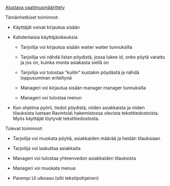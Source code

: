 [Alustava vaatimusmäärittely](https://github.com/manttoni/ot-harjoitustyo/blob/master/dokumentointi/Maarittelydokumentti.md)


Tämänhetkiset toiminnot:

- Käyttäjät voivat kirjautua sisään

- Kahdenlaisia käyttäjäoikeuksia
	- Tarjoilija voi kirjautua sisään waiter waiter tunnuksilla
	- Tarjoilija voi nähdä listan pöydistä, jossa lukee id, onko pöytä varattu ja jos on, kuinka monta asiakasta 
siellä on
	- Tarjoilija voi tulostaa "kuitin" kustakin pöydästä ja nähdä loppusumman eriteltynä

	- Manageri voi kirjautua sisään manager manager tunnuksilla
	- Manageri voi tulostaa menun

- Kun ohjelma pyörii, tiedot pöydistä, niiden asiakkaista ja niiden tilauksista luetaan Ravintola\ hakemistossa 
olevista tekstitiedostoista. Myös käyttäjät löytyvät tekstitiedostosta.

Tulevat toiminnot:

- Tarjoilija voi muokata pöytiä, asiakkaiden määrää ja heidän tilauksiaan
- Tarjoilija voi laskuttaa asiakkaita

- Manageri voi tulostaa yhteenvedon asiakkaiden tilauksista
- Manageri voi muokata menua

- Parempi UI ulkoasu (silti tekstipohjainen)
